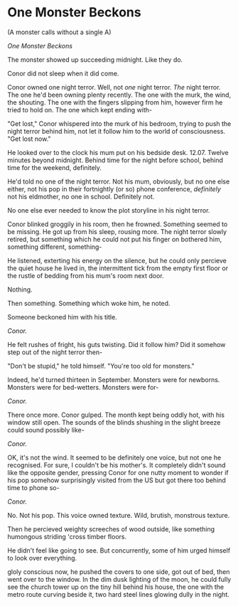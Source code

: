 # One Monster Beckons
(A monster calls without a single A)

*One Monster Beckons*

The monster showed up succeeding midnight. Like they do.


Conor did not sleep when it did come.

Conor owned one night terror. Well, not *one* night terror. *The* night terror. The one he'd been owning plenty recently. The one with the murk, the wind, the shouting. The one with the fingers slipping from him, however firm he tried to hold on. The one which kept ending with-

"Get lost," Conor whispered into the murk of his bedroom, trying to push the night terror behind him, not let it follow him to the world of consciousness. "Get lost now."

He looked over to the clock his mum put on his bedside desk. 12.07. Twelve minutes beyond midnight. Behind time for the night before school, behind time for the weekend, definitely.

He'd told no one of the night terror. Not his mum, obviously, but no one else either, not his pop in their fortnightly (or so) phone conference, *definitely* not his eldmother, no one in school. Definitely not.

No one else ever needed to know the plot storyline in his night terror.

Conor blinked groggily in his room, then he frowned. Something seemed to be missing. He got up from his sleep, rousing more. The night terror slowly retired, but something which he could not put his finger on bothered him, something different, something-

He listened, exterting his energy on the silence, but he could only percieve the quiet house he lived in, the intermittent tick from the empty first floor or the rustle of bedding from his mum's room next door.

Nothing.

Then something. Something which woke him, he noted.

Someone beckoned him with his title.

*Conor.*

He felt rushes of fright, his guts twisting. Did it follow him? Did it somehow step out of the night terror then-

"Don't be stupid," he told himself. "You're too old for monsters."

Indeed, he'd turned thirteen in September. Monsters were for newborns. Monsters were for bed-wetters. Monsters were for-

*Conor.*

There once more. Conor gulped. The month kept being oddly hot, with his window still open. The sounds of the blinds shushing in the slight breeze could sound possibly like-

*Conor.*

OK, it's not the wind. It seemed to be definitely one voice, but not one he recognised. For sure, I couldn't be his mother's. It completely didn't sound like the opposite gender, pressing Conor for one nutty moment to wonder if his pop somehow surprisingly visited from the US but got there too behind time to phone so-

*Conor.*

No. Not his pop. This voice owned texture. Wild, brutish, monstrous texture.

Then he percieved weighty screeches of wood outside, like something humongous striding 'cross timber floors.

He didn't feel like going to see. But concurrently, some of him urged himself to look over everything.

gloly conscious now, he pushed the covers to one side, got out of bed, then went over to the window. In the dim dusk lighting of the moon, he could fully see the church tower up on the tiny hill behind his house, the one with the metro route curving beside it, two hard steel lines glowing dully in the night.
